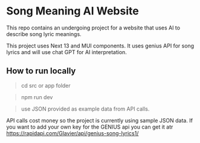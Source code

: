 # Song Meaning AI Website

This repo contains an undergoing project for a website that uses AI to describe song lyric meanings.

This project uses Next 13 and MUI components. It uses genius API for song lyrics and will use chat GPT for AI interpretation.

## How to run locally

>cd src or app folder

>npm run dev

>use JSON provided as example data from API calls.

API calls cost money so the project is currently using sample JSON data. If you want to add your own key for the GENIUS api you can get it atr https://rapidapi.com/Glavier/api/genius-song-lyrics1/


